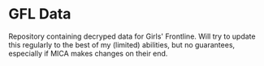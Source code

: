 # GFL Data

Repository containing decryped data for Girls' Frontline. Will try to update this regularly to the best of my (limited) abilities, but no guarantees, especially if MICA makes changes on their end.
